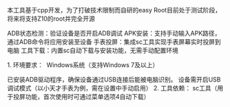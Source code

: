 本工具基于cpp开发，为了打破技术限制而自研的easy Root目前处于测试阶段，将来将支持Z10的root并完全开源
 
ADB状态检测：验证设备是否开启ADB调试
​
APK安装：支持手动输入APK路径，通过ADB命令将应用安装至设备
​
手表投屏：集成sc工具实现手表屏幕实时投屏到电脑
​
工具下载：内置sc自动下载与安装功能，无需手动配置环境
 
1. 环境要求：
​
Windows系统（支持Windows 7及以上）

已安装ADB驱动程序，确保设备通过USB连接后能被电脑识别。
​
设备需开启USB调试模式（以小天才手表为例，需在设置中手动启用）
​
2. 工具依赖：
​
sc工具（用于投屏功能，首次使用时可通过菜单选项4自动下载）
